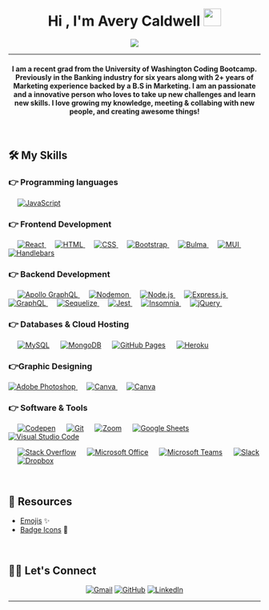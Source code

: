 
<h1 align="center">Hi , I'm Avery Caldwell <img src="https://media.giphy.com/media/hvRJCLFzcasrR4ia7z/giphy.gif" width="35"></h1>
<p align="center">
  <a href="https://github.com/DenverCoder1/readme-typing-svg"><img src="https://readme-typing-svg.herokuapp.com?lines=Web+Dev;Creative+Thinker;Always%20learning%20new%20things&center=true&width=500&height=50"></a>
</p>
<hr/>
<h4 align="center">I am a recent grad from the University of Washington Coding Bootcamp. Previously in the Banking industry for six years along with 2+ years of Marketing experience backed by a B.S in Marketing. I am an passionate and a innovative person who loves to take up new challenges and learn new skills. I love growing my knowledge, meeting & collabing with new people, and creating awesome things!</h4>
<br>


## 🛠️ My Skills

### 👉 Programming languages

<p align="left"> 

  &emsp;
  <a href="https://developer.mozilla.org/en-US/docs/Web/JavaScript" target="_blank"> 
     <img alt="JavaScript" src="https://img.shields.io/badge/JavaScript%20-%23F7DF1E.svg?logo=javascript&logoColor=black">
   </a>

 

 ### 👉 Frontend Development
<p align="left"> 
  &emsp;
  <a href="https://react.dev" target="_blank">
    <img alt="React" src="https://img.shields.io/badge/React-09D3AC.svg?logo=react">
  </a>
  &emsp; 
  <a href="https://www.w3.org/html/" target="_blank"> 
   <img alt="HTML" src="https://img.shields.io/badge/HTML5%20-%23E34F26.svg?logo=html5&logoColor=white">
  </a>   
  &emsp;
  <a href="https://www.w3schools.com/css/" target="_blank">
    <img alt="CSS" src="https://img.shields.io/badge/CSS%20-%231572B6.svg?logo=css3&logoColor=white">
  </a> 
   &emsp;
  <a href="https://getbootstrap.com" target="_blank"> 
    <img alt="Bootstrap" src="https://img.shields.io/badge/Bootstrap-%23563D7C.svg?style=flat&logo=bootstrap&logoColor=white"/>
  </a>
   &emsp;
  <a href="https://bulma.io/" target="_blank"> 
    <img alt="Bulma" src="https://img.shields.io/badge/Bulma%20-8A2BE2.svg?logo=bulma&logoColor=white"/>
  </a>
     &emsp;
  <a href="https://mui.com/" target="_blank"> 
    <img alt="MUI" src=" https://img.shields.io/badge/MUI%20-007FFF.svg?logo=bulma&logoColor=white"/>
  </a>
    &emsp;
  <a href="https://handlebarsjs.com/" target="_blank"> 
    <img alt="Handlebars" src="https://img.shields.io/badge/Handlebars%20-000000.svg?logo=handlebarsdotjs&logoColor=white"/>
  </a>

</p>
 
 
 ### 👉 Backend Development
<p align="left"> 
  &emsp;
    <a href="#" target="_blank"> 
    <img alt="Apollo GraphQL" src="https://img.shields.io/badge/ApolloGraphQL%20-311C87.svg?logo=ApolloGraphql&logoColor=white"/>
  </a>
    &emsp;
    <a href="#" target="_blank"> 
    <img alt="Nodemon" src="https://img.shields.io/badge/Nodemon%20-76D04B.svg?logo=nodemon&logoColor=white"/>
  </a>
    &emsp;
    <a href="#" target="_blank"> 
    <img alt="Node.js" src="https://img.shields.io/badge/Node%20-4000BF.svg?logo=Nodedotjs&logoColor=white"/>
  </a>
    &emsp;
    <a href="#" target="_blank"> 
    <img alt="Express.js" src="https://img.shields.io/badge/Express%20-000000.svg?logo=Express&logoColor=white
"/>
  </a>
 &emsp;
    <a href="#" target="_blank"> 
    <img alt="GraphQL" src="https://img.shields.io/badge/GraphQL%20-E10098.svg?logo=graphql&logoColor=white"/>
  </a> 
  &emsp;
    <a href="#" target="_blank"> 
    <img alt="Sequelize" src="https://img.shields.io/badge/Sequelize%20-52B0E7.svg?logo=Sequelize&logoColor=white"/>
  </a> 
  &emsp;
    <a href="#" target="_blank"> 
       <img alt="Jest" src="https://img.shields.io/badge/Jest%20-C21325.svg?logo=Jest&logoColor=white"/>
  </a>
    &emsp;
    <a href="#" target="_blank"> 
       <img alt="Insomnia" src="https://img.shields.io/badge/Insomnia%20-4000BF.svg?logo=Insomnia&logoColor=white"/>
  </a> 
   &emsp;
    <a href="#" target="_blank"> 
       <img alt="jQuery" src="https://img.shields.io/badge/jQuery%20-0769AD.svg?logo=jQuery&logoColor=white"/>
  </a> 
   &emsp;
    <a href="#" target="_blank"> 
       <img alt="" src=""/>
  </a>

  </p>






### 👉 Databases & Cloud Hosting
<p align="left">
  &emsp;
    <a href="https://www.mysql.com/"><img alt="MySQL" src="https://img.shields.io/badge/MySQL-%2300f.svg?&logo=mysql&logoColor=white"></a>
  &emsp;
    <a href="https://www.mongodb.com/"><img alt="MongoDB" src ="https://img.shields.io/badge/MongoDB%20-23F05033.svg?logo=MongoDB&logoColor=white"/></a>
  &emsp;
    <a href="https://www.github.com"><img alt="GitHub Pages" src="https://img.shields.io/badge/GitHub%20Pages-%23327FC7.svg?style=flat&llogo=github&logoColor=white"></a>
 &emsp;
    <a href="https://www.heroku.com/home"><img alt="Heroku" src="https://img.shields.io/badge/Heroku%20-00b56a.svg?logo=Heroku&logoColor=white
"></a>
  
 
 </p>
  
### 👉Graphic Designing
<p align="left">
  <a href="https://www.adobe.com" target="_blank"> 
    <img alt="Adobe Photoshop" src="https://img.shields.io/badge/AdobePhotoshop%20-red.svg?logo=AdobePhotoshop&logoColor=white"/>
  </a>
    &emsp;
  <a href="https://canva.com">
  	<img alt="Canva" src="https://img.shields.io/badge/Canva-%2300C4CC.svg?style=flat&logo=Canva&logoColor=white"/>
  </a>
    &emsp;
  <a href="#https://www.figma.com/">
  	<img alt="Canva" src="https://img.shields.io/badge/Figma%20-violet.svg?logo=figma&logoColor=white"/>
  </a>



 </p>

 ### 👉 Software & Tools
 
<p align="left">
  &emsp;
    <a href="#"><img alt="Codepen" src="https://img.shields.io/badge/Codepen-000000.svg?logo=codepen&logoColor=white"></a>
  &emsp;
    <a href="#"><img alt="Git" src="https://img.shields.io/badge/Git%20-%23F05033.svg?logo=git&logoColor=white"></a>
  &emsp;
  <a href="#"><img alt="Zoom" src="https://img.shields.io/badge/Zoom%20-0B5CFF.svg?logo=Zoom&logoColor=white"></a>
    &emsp;
    <a href="#"><img alt="Google Sheets" src="https://img.shields.io/badge/Google%20Sheets%20-%2334A853.svg?logo=google%20sheets&logoColor=white"></a>
  &emsp;
    <a href="#"><img alt="Visual Studio Code" src="https://img.shields.io/badge/Visual%20Studio%20Code-0078d7.svg?logo=visual-studio-code&logoColor=white"></a>

   &emsp;
    <a href="#"><img alt="Stack Overflow" src="https://img.shields.io/badge/-Stack%20Overflow-FE7A16?logo=stack-overflow&logoColor=white"></a>
  &emsp;
    <a href="#"><img alt="Microsoft Office" src="https://img.shields.io/badge/MicrosoftOffice%20-D83B01.svg?logo=MicrosoftOffice&logoColor=white"></a>
  &emsp;
  <a href="#"><img alt="Microsoft Teams" src="https://img.shields.io/badge/MicrosoftTeams%20-6264A7.svg?logo=MicrosoftTeams&logoColor=white"></a>
  &emsp;
  <a href="#"><img alt="Slack" src="https://img.shields.io/badge/Slack%20-4A154B.svg?logo=Slack&logoColor=white"></a>
  &emsp;
  <a href="#"><img alt="Dropbox" src="https://img.shields.io/badge/Dropbox%20-0061FF.svg?logo=Dropbox&logoColor=white"></a>

</p>

<br/>


## 🔗 Resources
-  [Emojis](https://gist.github.com/rxaviers/7360908) ✨
- [Badge Icons](https://simpleicons.org/?q=zoom) 📛 

<br/>






## 🙋‍♀️ Let's Connect
<p align="center">
	<a href="mailto:to.averycaldwell7@gmail.com"><img src="https://img.icons8.com/bubbles/50/000000/gmail.png" alt="Gmail"/></a>
	<a href="https://github.com/averycaldwell"><img src="https://img.icons8.com/bubbles/50/000000/github.png" alt="GitHub"/></a>
	<a href="https://linkedin.com/in/averycaldwell"><img src="https://img.icons8.com/bubbles/50/000000/linkedin.png" alt="LinkedIn"/></a>
	
</p>

<hr/>








